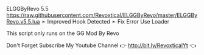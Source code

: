 
ELGGByRevo
5.5
https://raw.githubusercontent.com/Revoxtical/ELGGByRevo/master/ELGGByRevo.v5.5.lua
➣ Improved Hook Detected
➣ Fix Error Use Loader

This script only runs on the GG Mod By Revo

Don't Forget Subscribe My Youtube Channel
👉 http://bit.ly/RevoxticalYt 👈
